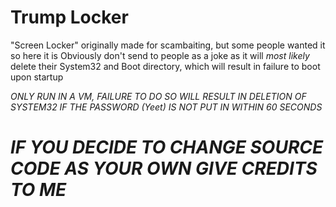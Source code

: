 # Trump Locker


"Screen Locker" originally made for scambaiting, but some people wanted it so here it is
Obviously don't send to people as a joke as it will *most likely* delete their System32 and Boot directory, which will result in failure to boot upon startup

*ONLY RUN IN A VM, FAILURE TO DO SO WILL RESULT IN DELETION OF SYSTEM32 IF THE PASSWORD (Yeet) IS NOT PUT IN WITHIN 60 SECONDS*

# *IF YOU DECIDE TO CHANGE SOURCE CODE AS YOUR OWN GIVE CREDITS TO ME*
